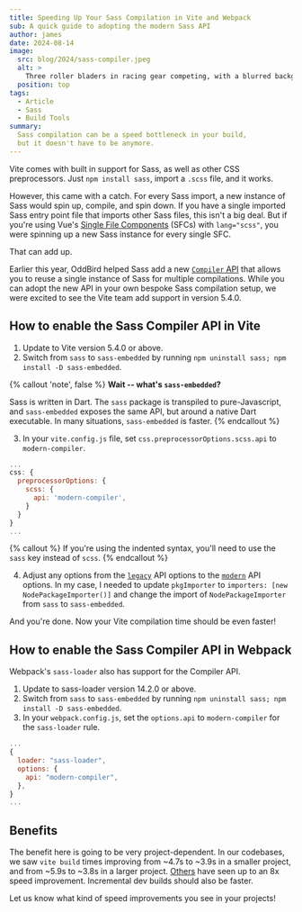 ```yaml
---
title: Speeding Up Your Sass Compilation in Vite and Webpack
sub: A quick guide to adopting the modern Sass API
author: james
date: 2024-08-14
image:
  src: blog/2024/sass-compiler.jpeg
  alt: >
    Three roller bladers in racing gear competing, with a blurred background.
  position: top
tags:
  - Article
  - Sass
  - Build Tools
summary:
  Sass compilation can be a speed bottleneck in your build,
  but it doesn't have to be anymore.
---
```


Vite comes with built in support for Sass, as well as other CSS preprocessors.
Just `npm install sass`, import a `.scss` file, and it works.

However, this came with a catch. For every Sass import, a new instance of Sass
would spin up, compile, and spin down. If you have a single imported Sass entry
point file that imports other Sass files, this isn't a big deal. But if you're
using Vue's [Single File
Components](https://vuejs.org/guide/scaling-up/sfc.html) (SFCs) with
`lang="scss"`, you were spinning
up a new Sass instance for every single SFC.

That can add up.

Earlier this year, OddBird helped Sass add a new [`Compiler` API] that allows you
to reuse a single instance of Sass for multiple compilations. While you can
adopt the new API in your own bespoke Sass compilation setup, we were excited to
see the Vite team add support in version 5.4.0.

[`Compiler` API]: https://sass-lang.com/documentation/js-api/classes/compiler/

## How to enable the Sass Compiler API in Vite

1. Update to Vite version 5.4.0 or above.
2. Switch from `sass` to `sass-embedded` by running `npm uninstall sass; npm
   install -D sass-embedded`.

{% callout 'note', false %}
**Wait -- what's `sass-embedded`?**

Sass is written in Dart. The `sass` package is transpiled to pure-Javascript,
and `sass-embedded` exposes the same API, but around a native Dart executable.
In many situations, `sass-embedded` is faster.
{% endcallout %}

3. In your `vite.config.js` file, set `css.preprocessorOptions.scss.api` to `modern-compiler`.

```js
...
css: {
  preprocessorOptions: {
    scss: {
      api: 'modern-compiler',
    }
  }
}
...
```

{% callout %}
If you're using the indented syntax, you'll need to use the `sass` key
instead of `scss`.
{% endcallout %}

4. Adjust any options from the [`legacy`] API options to the [`modern`] API
   options. In my case, I needed to update `pkgImporter` to `importers: [new
   NodePackageImporter()]` and change the import of `NodePackageImporter` from
  `sass` to `sass-embedded`.

[`legacy`]: https://sass-lang.com/documentation/js-api/interfaces/legacystringoptions/
[`modern`]: https://sass-lang.com/documentation/js-api/interfaces/stringoptions/

And you're done. Now your Vite compilation time should be even faster!

## How to enable the Sass Compiler API in Webpack

Webpack's `sass-loader` also has support for the Compiler API.

1. Update to sass-loader version 14.2.0 or above.
2. Switch from `sass` to `sass-embedded` by running `npm uninstall sass; npm
   install -D sass-embedded`.
3. In your `webpack.config.js`, set the `options.api` to `modern-compiler` for
   the `sass-loader` rule.

```js
...
{
  loader: "sass-loader",
  options: {
    api: "modern-compiler",
  },
}
...
```

## Benefits

The benefit here is going to be very project-dependent. In our codebases,
we saw `vite build` times improving from ~4.7s to ~3.9s in a smaller project,
and from ~5.9s to ~3.8s in a larger project.
[Others](https://github.com/vitejs/vite/pull/17728#issuecomment-2247572134) have
seen up to an 8x speed improvement. Incremental dev builds should also be
faster.

Let us know what kind of speed improvements you see in your projects!
